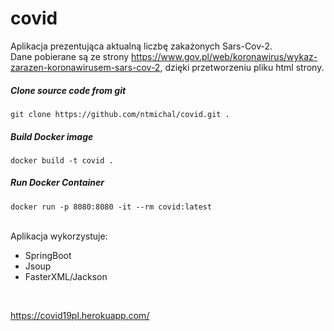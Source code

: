 # covid
Aplikacja prezentująca aktualną liczbę zakażonych Sars-Cov-2. <br />
Dane pobierane są ze strony https://www.gov.pl/web/koronawirus/wykaz-zarazen-koronawirusem-sars-cov-2, dzięki przetworzeniu pliku html strony.


##### Clone source code from git
```
git clone https://github.com/ntmichal/covid.git .
```

##### Build Docker image
```
docker build -t covid .
```
##### Run Docker Container
```
docker run -p 8080:8080 -it --rm covid:latest
```

<br />
Aplikacja wykorzystuje:
<ul>
  <li>SpringBoot</li>
  <li>Jsoup</li>
  <li>FasterXML/Jackson</li>
</ul>
<br />

https://covid19pl.herokuapp.com/
